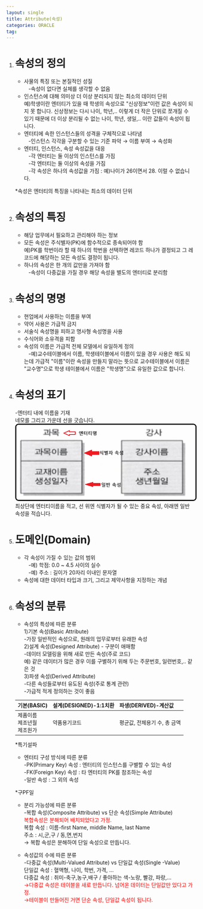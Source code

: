 ```yaml
---
layout: single
title: Attribute(속성)
categories: ORACLE
tag:
---
```


1. # 속성의 정의
   - 사물의 특징 또는 본질적인 성질   
   &nbsp;&nbsp;&nbsp;-속성이 없다면 실체를 생각할 수 없음   
   - 인스턴스에 대해 의미상 더 이상 분리되지 않는 최소의 데이터 단위   
   예)학생이란 엔터티가 있을 때 학생의 속성으로 "신상정보"이런 값은 속성이 되지 못 합니다. 신상정보는 다시 나이, 학년,.. 이렇게 더 작은 단위로 쪼개질 수 있기 때문에 더 이상 분리될 수 없는 나이, 학년, 생일,.. 이란 값들이 속성이 됩니다.   
   - 엔터티에 속한 인스턴스들의 성격을 구체적으로 나타냄   
   &nbsp;&nbsp;&nbsp;-인스턴스 각각을 구분할 수 있는 기준 파악 → 이름 부여 → 속성화   
   - 엔터티, 인스턴스, 속성 속성값을 대응   
   &nbsp;&nbsp;&nbsp;-각 엔터티는 둘 이상의 인스턴스를 가짐   
   &nbsp;&nbsp;&nbsp;-각 엔터티는 둘 이상의 속성을 가짐   
   &nbsp;&nbsp;&nbsp;-각 속성은 하나의 속성값을 가짐 : 예)나이가 26이면서 28. 이럴 수 없습니다.   

   *속성은 엔터티의 특징을 나타내는 최소의 데이터 단위   

1. # 속성의 특징
   - 해당 업무에서 필요하고 관리해야 하는 정보  
   - 모든 속성은 주식별자(PK)에 함수적으로 종속되어야 함   
   예)PK를 학번이라 할 때 하나의 학번을 선택하면 레코드 하나가 결정되고 그 레코드에 해당하는 모든 속성도 결정이 됩니다.   
   - 하나의 속성은 한 개의 값만을 가져야 함   
   &nbsp;&nbsp;&nbsp;-속성이 다중값을 가질 경우 해당 속성을 별도의 엔터티로 분리함   

1. # 속성의 명명  
   - 현업에서 사용하는 이름을 부여   
   - 약어 사용은 가급적 금지   
   - 서술식 속성명을 피하고 명사형 속성명을 사용   
   - 수식어와 소유격을 피함   
   - 속성의 이름은 가급적 전체 모델에서 유일하게 정의   
   &nbsp;&nbsp;&nbsp;-예)교수테이블에서 이름, 학생테이블에서 이름이 있을 경우 사용은 해도 되는데 가급적 "이름"이란 속성을 만들지 말라는 뜻으로 교수테이블에서 이름은 "교수명"으로 학생 테이블에서 이름은 "학생명"으로 유일한 값으로 합니다.   

1. # 속성의 표기
   -엔터티 내에 이름을 기재   
   네모를 그리고 가운데 선을 긋습니다.   
   <img src="../../imgs/sql/attribute_notion.png" style="border:3px solid black;border-radius:9px;width:500px">   
   최상단에 엔터티이름을 적고, 선 위엔 식별자가 될 수 있는 중요 속성, 아래엔 일반 속성을 적습니다.   

1. # 도메인(Domain)
   - 각 속성이 가질 수 있는 값의 범위   
   &nbsp;&nbsp;&nbsp;-예) 학점: 0.0 ~ 4.5 사이의 실수   
   &nbsp;&nbsp;&nbsp;-예) 주소 : 길이가 20자리 이내인 문자열   
   - 속성에 대한 데이터 타입과 크기, 그리고 제약사항을 지정하는 개념   

1. # 속성의 분류

   - 속성의 특성에 따른 분류   
   1)기본 속성(Basic Attribute)   
   -가장 일반적인 속성으로, 원래의 업무로부터 유래한 속성   
   2)설계 속성(Designed Attribute) - 구분이 애매함   
   -데이터 모델링을 위해 새로 만든 속성(주로 코드)   
   예) 같은 데이터가 많은 경우 이를 구별하기 위해 두는 주문번호, 일련번호,.. 같은 것   
   3)파생 속성(Derived Attribute)   
   -다른 속성들로부터 유도된 속성(주로 통계 관련)   
   -가급적 적게 정의하는 것이 좋음   
   
   |기본(BASIC)|설계(DESIGNED)-1:1치환| 파생(DERIVED)-계산값|
   |----------|------------------|-----------------------|
   |제품이름<br>제조년월<br>제조원가<br>|약품용기코드|평균값, 전체용기 수, 총 금액|   

   *특기설파

   - 엔터티 구성 방식에 따른 분류   
   -PK(Primary Key) 속성 : 엔터티의 인스턴스를 구별할 수 있는 속성   
   -FK(Foreign Key) 속성 : 타 엔터티의 PK를 참조하는 속성   
   -일반 속성 : 그 외의 속성   

   *구PF일

   - 분리 가능성에 따른 분류   
   -복합 속성(Composite Attribute) vs 단순 속성(Simple Attribute)   
   <span style="color:red">복합속성은 분해되어 배치되었다고 가정.</span>   
   복합 속성 : 이름-first Name, middle Name, last Name   
   주소 : 시,군,구  / 동,면,번지   
   → 복합 속성은 분해하여 단일 속성으로 만듭니다.   
 
   - 속성값의 수에 따른 분류   
   -다중값 속성(Multi-Valued Attribute) vs 단일값 속성(Single -Value)   
   단일값 속성 : 혈액형, 나이, 학번, 가격, ...   
   다중값 속성 : 취미-축구,농구,배구 / 좋아하는 색-노랑, 빨강, 파랑,...   
   <span style="color:red">→다중값 속성은 테이블을 새로 만듭니다. 넘어온 데이터는 단일값만 있다고 가정.</span>   
   <span style="color:red">→테이블이 만들어진 거면 단순 속성, 단일값 속성이 됩니다.</span>   












